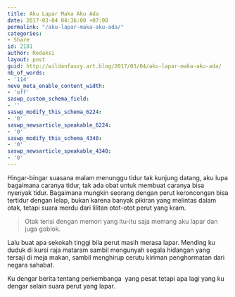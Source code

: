 ```yaml
---
title: Aku Lapar Maka Aku Ada
date: 2017-03-04 04:36:00 +07:00
permalink: "/aku-lapar-maka-aku-ada/"
categories:
- Share
id: 2181
author: Redaksi
layout: post
guid: http://wildanfauzy.art.blog/2017/03/04/aku-lapar-maka-aku-ada/
nb_of_words:
- '114'
neve_meta_enable_content_width:
- 'off'
saswp_custom_schema_field:
- ''
saswp_modify_this_schema_6224:
- '0'
saswp_newsarticle_speakable_6224:
- '0'
saswp_modify_this_schema_4340:
- '0'
saswp_newsarticle_speakable_4340:
- '0'
---
```


Hingar-bingar suasana malam menunggu tidur tak kunjung datang, aku lupa bagaimana caranya tidur, tak ada obat untuk membuat caranya bisa nyenyak tidur. Bagaimana mungkin seorang dengan perut keroncongan bisa tertidur dengan lelap, bukan karena banyak pikiran yang melintas dalam otak, tetapi suara merdu dari lilitan otot-otot perut yang kram.

<blockquote class="wp-block-quote">
  <p>
    Otak terisi dengan memori yang itu-itu saja memang aku lapar dan juga goblok.
  </p>
</blockquote>

Lalu buat apa sekokah tinggi bila perut masih merasa lapar. Mending ku duduk di kursi raja mataram sambil mengunyah segala hidangan yang tersaji di meja makan, sambil menghirup cerutu kiriman penghormatan dari negara sahabat.

Ku dengar berita tentang perkembanga &nbsp;yang pesat tetapi apa lagi yang ku dengar selain suara perut yang lapar.
